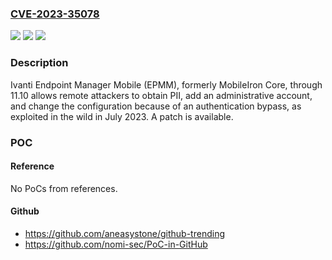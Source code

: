 ### [CVE-2023-35078](https://cve.mitre.org/cgi-bin/cvename.cgi?name=CVE-2023-35078)
![](https://img.shields.io/static/v1?label=Product&message=Endpoint%20Manager%20Mobile%20(EPMM)&color=blue)
![](https://img.shields.io/static/v1?label=Version&message=0%3C%3D%2011.10%20&color=brighgreen)
![](https://img.shields.io/static/v1?label=Vulnerability&message=CWE-287%20Improper%20Authentication&color=brighgreen)

### Description

Ivanti Endpoint Manager Mobile (EPMM), formerly MobileIron Core, through 11.10 allows remote attackers to obtain PII, add an administrative account, and change the configuration because of an authentication bypass, as exploited in the wild in July 2023. A patch is available.

### POC

#### Reference
No PoCs from references.

#### Github
- https://github.com/aneasystone/github-trending
- https://github.com/nomi-sec/PoC-in-GitHub

